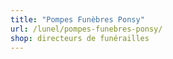 ```yaml
---
title: "Pompes Funèbres Ponsy"
url: /lunel/pompes-funebres-ponsy/
shop: directeurs de funérailles
---
```

